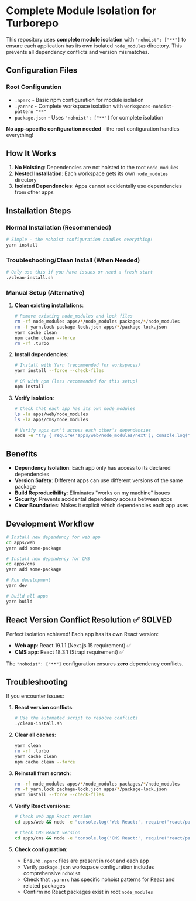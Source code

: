 # Complete Module Isolation for Turborepo

This repository uses **complete module isolation** with `"nohoist": ["**"]` to ensure each application has its own isolated `node_modules` directory. This prevents all dependency conflicts and version mismatches.

## Configuration Files

### Root Configuration
- `.npmrc` - Basic npm configuration for module isolation
- `.yarnrc` - Complete workspace isolation with `workspaces-nohoist-pattern "**"`
- `package.json` - Uses `"nohoist": ["**"]` for complete isolation

**No app-specific configuration needed** - the root configuration handles everything!

## How It Works

1. **No Hoisting**: Dependencies are not hoisted to the root `node_modules`
2. **Nested Installation**: Each workspace gets its own `node_modules` directory
3. **Isolated Dependencies**: Apps cannot accidentally use dependencies from other apps

## Installation Steps

### Normal Installation (Recommended)
```bash
# Simple - the nohoist configuration handles everything!
yarn install
```

### Troubleshooting/Clean Install (When Needed)
```bash
# Only use this if you have issues or need a fresh start
./clean-install.sh
```

### Manual Setup (Alternative)
1. **Clean existing installations**:
   ```bash
   # Remove existing node_modules and lock files
   rm -rf node_modules apps/*/node_modules packages/*/node_modules
   rm -f yarn.lock package-lock.json apps/*/package-lock.json
   yarn cache clean
   npm cache clean --force
   rm -rf .turbo
   ```

2. **Install dependencies**:
   ```bash
   # Install with Yarn (recommended for workspaces)
   yarn install --force --check-files
   
   # OR with npm (less recommended for this setup)
   npm install
   ```

3. **Verify isolation**:
   ```bash
   # Check that each app has its own node_modules
   ls -la apps/web/node_modules
   ls -la apps/cms/node_modules
   
   # Verify apps can't access each other's dependencies
   node -e "try { require('apps/web/node_modules/next'); console.log('ERROR: Cross-app dependency access possible'); } catch(e) { console.log('SUCCESS: Dependencies are isolated'); }"
   ```

## Benefits

- **Dependency Isolation**: Each app only has access to its declared dependencies
- **Version Safety**: Different apps can use different versions of the same package
- **Build Reproducibility**: Eliminates "works on my machine" issues
- **Security**: Prevents accidental dependency access between apps
- **Clear Boundaries**: Makes it explicit which dependencies each app uses

## Development Workflow

```bash
# Install new dependency for web app
cd apps/web
yarn add some-package

# Install new dependency for CMS
cd apps/cms
yarn add some-package

# Run development
yarn dev

# Build all apps
yarn build
```

## React Version Conflict Resolution ✅ SOLVED

Perfect isolation achieved! Each app has its own React version:
- **Web app**: React 19.1.1 (Next.js 15 requirement) ✅
- **CMS app**: React 18.3.1 (Strapi requirement) ✅

The `"nohoist": ["**"]` configuration ensures **zero** dependency conflicts.

## Troubleshooting

If you encounter issues:

1. **React version conflicts**:
   ```bash
   # Use the automated script to resolve conflicts
   ./clean-install.sh
   ```

2. **Clear all caches**:
   ```bash
   yarn clean
   rm -rf .turbo
   yarn cache clean
   npm cache clean --force
   ```

3. **Reinstall from scratch**:
   ```bash
   rm -rf node_modules apps/*/node_modules packages/*/node_modules
   rm -f yarn.lock package-lock.json apps/*/package-lock.json
   yarn install --force --check-files
   ```

4. **Verify React versions**:
   ```bash
   # Check web app React version
   cd apps/web && node -e "console.log('Web React:', require('react/package.json').version)"
   
   # Check CMS React version  
   cd apps/cms && node -e "console.log('CMS React:', require('react/package.json').version)"
   ```

5. **Check configuration**:
   - Ensure `.npmrc` files are present in root and each app
   - Verify `package.json` workspace configuration includes comprehensive `nohoist`
   - Check that `.yarnrc` has specific nohoist patterns for React and related packages
   - Confirm no React packages exist in root `node_modules` 